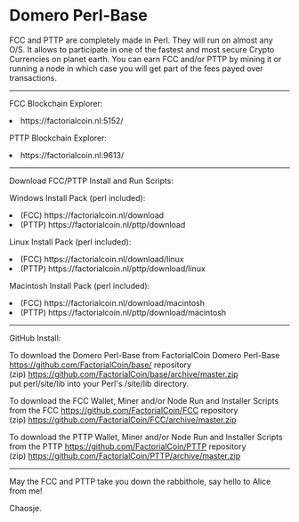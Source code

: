 # Domero Perl-Base

FCC and PTTP are completely made in Perl. They will run on almost any O/S.
It allows to participate in one of the fastest and most secure Crypto Currencies on planet earth.
You can earn FCC and/or PTTP by mining it or running a node in which case you will get part of the fees payed over transactions.

<hr>
<p>FCC Blockchain Explorer:<br><li>https://factorialcoin.nl:5152/</li></p>
<p>PTTP Blockchain Explorer:<br><li>https://factorialcoin.nl:9613/</li></p>

<hr>
<p>Download FCC/PTTP Install and Run Scripts:</p>

<p>Windows Install Pack (perl included):
<li>(FCC) https://factorialcoin.nl/download</li>
<li>(PTTP) https://factorialcoin.nl/pttp/download</li>
</p>
<p>Linux Install Pack (perl included):
<li>(FCC) https://factorialcoin.nl/download/linux</li>
<li>(PTTP) https://factorialcoin.nl/pttp/download/linux</li>
</p>
<p>Macintosh Install Pack (perl included):
<li>(FCC) https://factorialcoin.nl/download/macintosh</li>
<li>(PTTP) https://factorialcoin.nl/pttp/download/macintosh</li>
</p>
<hr>
<p>GitHub Install:</p>

To download the Domero Perl-Base
from FactorialCoin Domero Perl-Base https://github.com/FactorialCoin/base/ repository 
<br>(zip) https://github.com/FactorialCoin/base/archive/master.zip 
<br>put perl/site/lib into your Perl's /site/lib directory.

To download the FCC Wallet, Miner and/or Node Run and Installer Scripts from
the FCC https://github.com/FactorialCoin/FCC repository
<br>(zip) https://github.com/FactorialCoin/FCC/archive/master.zip 

To download the PTTP Wallet, Miner and/or Node Run and Installer Scripts from
the PTTP https://github.com/FactorialCoin/PTTP repository
<br>(zip) https://github.com/FactorialCoin/PTTP/archive/master.zip 

<hr>

May the FCC and PTTP take you down the rabbithole, say hello to Alice from me!

Chaosje.
